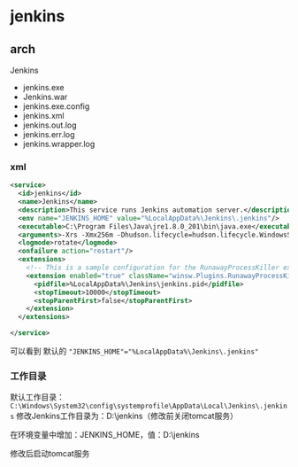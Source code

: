 # jenkins


## arch
Jenkins

* jenkins.exe
* Jenkins.war
* jenkins.exe.config
* jenkins.xml
* jenkins.out.log
* jenkins.err.log
* jenkins.wrapper.log

### xml
``` xml
<service>
  <id>jenkins</id>
  <name>Jenkins</name>
  <description>This service runs Jenkins automation server.</description>
  <env name="JENKINS_HOME" value="%LocalAppData%\Jenkins\.jenkins"/>
  <executable>C:\Program Files\Java\jre1.8.0_201\bin\java.exe</executable>
  <arguments>-Xrs -Xmx256m -Dhudson.lifecycle=hudson.lifecycle.WindowsServiceLifecycle -jar "E:\Program Files\Jenkins\jenkins.war" --httpPort=8108 --webroot="%LocalAppData%\Jenkins\war"</arguments>
  <logmode>rotate</logmode>
  <onfailure action="restart"/>
  <extensions>
    <!-- This is a sample configuration for the RunawayProcessKiller extension. -->
    <extension enabled="true" className="winsw.Plugins.RunawayProcessKiller.RunawayProcessKillerExtension" id="killOnStartup">
      <pidfile>%LocalAppData%\Jenkins\jenkins.pid</pidfile>
      <stopTimeout>10000</stopTimeout>
      <stopParentFirst>false</stopParentFirst>
    </extension>
  </extensions>

</service>
```

可以看到 默认的 `"JENKINS_HOME"="%LocalAppData%\Jenkins\.jenkins"`

### 工作目录

默认工作目录：`C:\Windows\System32\config\systemprofile\AppData\Local\Jenkins\.jenkins`
修改Jenkins工作目录为：D:\jenkins（修改前关闭tomcat服务）

  在环境变量中增加：JENKINS_HOME，值：D:\jenkins

  修改后启动tomcat服务
